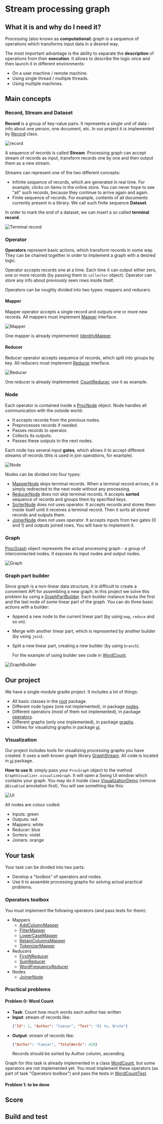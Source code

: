 # Stream processing graph

## What it is and why do I need it?

Processing (also known as **computational**) graph is a sequence of operations which transforms input data in a desired way.       

The most important advantage is the ability to separate the **description** of operations from their **execution**. It allows to describe the logic once and then launch it in different environments:
* On a user machine / remote machine.
* Using single thread / multiple threads.
* Using multiple machines.     

## Main concepts

### Record, Stream and Dataset

**Record** is a group of key-value pairs. It represents a single unit of data - info about one person, one document, etc. In our project it is implemented by [Record](src/main/java/io/github/javaasasecondlanguage/homework04/Record.java) class. 

![record](pics/record.png)

A sequence of records is called **Stream**. Processing graph can accept stream of records as input, transform records one by one and then output them as a new stream.  

Streams can represent one of the two different concepts:
* Infinite sequence of records, which are generated in real time. For example, clicks on items in the online store. You can never hope to see "all" such records, because they continue to arrive again and again. 
* Finite sequence of records. For example, contents of all documents currently present in a library. We call such finite sequence **Dataset**. 

In order to mark the end of a dataset, we can insert a so called **terminal record**.     

![Terminal record](pics/terminal_record.png)

### Operator

**Operators** represent basic actions, which transform records in some way. They can be chained together in order to implement a graph with a desired logic.

Operator accepts records one at a time. Each time it can output either zero, one or more records (by passing them to `collector` object). Operator can store any info about previously seen rows inside itself.      

Operators can be roughly divided into two types: mappers and reducers.

#### Mapper

Mapper operator accepts a single record and outputs one or more new records. All mappers must implement [Mapper](src/main/java/io/github/javaasasecondlanguage/homework04/ops/Mapper.java) interface.

![Mapper](pics/mapper.png)

One mapper is already implemented: [IdentityMapper](src/main/java/io/github/javaasasecondlanguage/homework04/ops/mappers/IdentityMapper.java).

#### Reducer

Reducer operator accepts sequence of records, which split into groups by key. All reducers must implement [Reducer](src/main/java/io/github/javaasasecondlanguage/homework04/ops/Reducer.java) interface.

![Reducer](pics/reducer.png)

One reducer is already implemented: [CountReducer](src/main/java/io/github/javaasasecondlanguage/homework04/ops/reducers/CountReducer.java), use it as example.


### Node

Each operator is contained inside a [ProcNode](src/main/java/io/github/javaasasecondlanguage/homework04/nodes/ProcNode.java) object. Node handles all communication with the outside world: 
* It accepts records from the previous nodes.
* Preprocesses records if needed.
* Passes records to operator.
* Collects its outputs.
* Passes these outputs to the next nodes.

Each node has several input **gates**, which allows it to accept different streams of records (this is used in join operations, for example).  
   
![Node](pics/node.png)

Nodes can be divided into four types:
* [MapperNode](src/main/java/io/github/javaasasecondlanguage/homework04/nodes/MapperNode.java) skips terminal records. When a terminal record arrives, it is simply redirected to the next node without any processing.
* [ReducerNode](src/main/java/io/github/javaasasecondlanguage/homework04/nodes/ReducerNode.java) does not skip terminal records. It accepts **sorted** sequence of records and groups them by specified keys.
* [SorterNode](src/main/java/io/github/javaasasecondlanguage/homework04/nodes/SorterNode.java) does not uses operator. It accepts records and stores them inside itself until it receives a terminal record. Then it sorts all stored records and outputs them.
* [JoinerNode](src/main/java/io/github/javaasasecondlanguage/homework04/nodes/JoinerNode.java) does not uses operator. It accepts inputs from two gates (0 and 1) and outputs joined rows. You will have to implement it.
   
  

### Graph

[ProcGraph](src/main/java/io/github/javaasasecondlanguage/homework04/ProcGraph.java) object represents the actual processing graph - a group of interconnected nodes. It exposes its input nodes and output nodes.  
 
![Graph](pics/graph.png)

### Graph part builder

Since graph is a non-linear data structure, it is difficult to create a convenient API for assembling a new graph. In this project we solve this problem by using a [GraphPartBuilder](/src/main/java/io/github/javaasasecondlanguage/homework04/GraphPartBuilder.java). Each builder instance tracks the first and the last node of some linear part of the graph. You can do three basic actions with a builder:

* Append a new node to the current linear part (by using `map`, `reduce` and so on).
* Merge with another linear part, which is represented by another builder (by using `join`).
* Split a new linear part, creating a new builder (by using `branch`).  
  
  For the example of using builder see code in [WordCount](src/main/java/io/github/javaasasecondlanguage/homework04/graphs/WordCount.java).
  
![GraphBuilder](pics/builder.png)

## Our project

We have a single-module gradle project. It includes a lot of things:
* All basic classes in the [root](src/main/java/io/github/javaasasecondlanguage/homework04) package.
* Different node types (one not implemented), in package [nodes](src/main/java/io/github/javaasasecondlanguage/homework04/nodes).
* Different operators (most of them not implemented), in package [operators](src/main/java/io/github/javaasasecondlanguage/homework04/operators).
* Different graphs (only one implemented), in package  [graphs](src/main/java/io/github/javaasasecondlanguage/homework04/graphs).
* Utilities for visualizing graphs in package [ui](src/main/java/io/github/javaasasecondlanguage/homework04/ui). 

### Visualization

Our project includes tools for visualizing processing graphs you have created. It uses a well-known graph library [GraphStream](https://graphstream-project.org/). All code is located in [ui](src/main/java/io/github/javaasasecondlanguage/homework04/ui) package.

**How to use it**: simply pass your `ProcGraph` object to the method `GraphVisualizer.visualizeGraph`. It will open a Swing UI window which contains your graph. You may do it inside class [VisualizationDemo](src/test/java/io/github/javaasasecondlanguage/homework04/VisualizationDemo.java) (remove `@Disabled` annotation first). You will see something like this:

![UI](pics/ui.png)
 
All nodes are colour coded:
* Inputs: green
* Outputs: red
* Mappers: white
* Reducer: blue
* Sorters: violet
* Joiners: orange

## Your task

Your task can be divided into two parts:
* Develop a "toolbox" of operators and nodes. 
* Use it to assemble processing graphs for solving actual practical problems.

### Operators toolbox

You must implement the following operators (and pass tests for them):
* Mappers
    - [AddColumnMapper](src/main/java/io/github/javaasasecondlanguage/homework04/ops/mappers/AddColumnMapper.java)
    - [FilterMapper](src/main/java/io/github/javaasasecondlanguage/homework04/ops/mappers/FilterMapper.java)
    - [LowerCaseMapper](src/main/java/io/github/javaasasecondlanguage/homework04/ops/mappers/LowerCaseMapper.java)
    - [RetainColumnsMapper](src/main/java/io/github/javaasasecondlanguage/homework04/ops/mappers/RetainColumnsMapper.java)
    - [TokenizerMapper](src/main/java/io/github/javaasasecondlanguage/homework04/ops/mappers/TokenizerMapper.java)
* Reducers
    - [FirstNReducer](src/main/java/io/github/javaasasecondlanguage/homework04/ops/reducers/FirstNReducer.java)
    - [SumReducer](src/main/java/io/github/javaasasecondlanguage/homework04/ops/reducers/SumReducer.java)
    - [WordFrequencyReducer](src/main/java/io/github/javaasasecondlanguage/homework04/ops/reducers/WordFrequencyReducer.java)
* Nodes
    - [JoinerNode](src/main/java/io/github/javaasasecondlanguage/homework04/nodes/JoinerNode.java)
    
### Practical problems

#### Problem 0: Word Count

* **Task**: Count how much words each author has written
* **Input**: stream of records like:
    ```json
    {"Id": 1, "Author": "Caesar", "Text": "Et tu, Brute"}
    ```
* **Output**: stream of records like:
    ```json
    {"Author": "Caesar", "TotalWords": 420}
    ```
  Records should be sorted by Author column, ascending. 

Graph for this task is already implemented in a class [WordCount](src/main/java/io/github/javaasasecondlanguage/homework04/graphs/WordCount.java), but some operators are not implemented yet. You must implement these operators (as part of task "Operators toolbox") and pass the tests in [WordCountTest](src/test/java/io/github/javaasasecondlanguage/homework04/graphs/WordCountTest.java). 

#### Problem 1: to be done

## Score

## Build and test
 